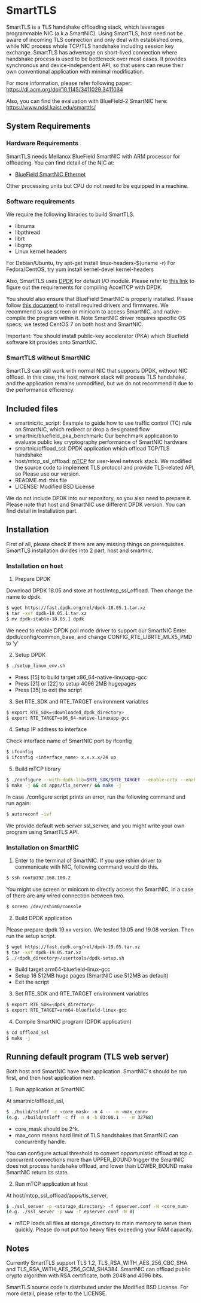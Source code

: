 # SmartTLS

SmartTLS is a TLS handshake offloading stack, which leverages programmable NIC (a.k.a SmartNIC). Using SmartTLS, host need not be aware of incoming TLS connection and only deal with established ones, while NIC process whole TCP/TLS handshake including session key exchange. SmartTLS has adventage on short-lived connection where handshake process is used to be bottleneck over most cases. It provides synchronous and device-independent API, so that users can reuse their own conventional application with minimal modification.

For more information, please refer following paper:
https://dl.acm.org/doi/10.1145/3411029.3411034

Also, you can find the evaluation with BlueField-2 SmartNIC here:
https://www.ndsl.kaist.edu/smarttls/

## System Requirements

### Hardware Requirements

SmartTLS needs Mellanox BlueField SmartNIC with ARM processor for offloading. You can find detail of the NIC at:

* [BlueField SmartNIC Ethernet](https://www.mellanox.com/products/BlueField-SmartNIC-Ethernet)

Other processing units but CPU do not need to be equipped in a machine.

### Software requirements

We require the following libraries to build SmartTLS.

* libnuma
* libpthread
* librt
* libgmp
* Linux kernel headers

For Debian/Ubuntu, try apt-get install linux-headers-$(uname -r)
For Fedora/CentOS, try yum install kernel-devel kernel-headers

Also, SmartTLS uses [DPDK](https://www.dpdk.org) for default I/O module. Please refer to [this link](https://doc.dpdk.org/guides/linux_gsg/sys_reqs.html) to figure out the requirements for compiling AccelTCP with DPDK.

You should also ensure that BlueField SmartNIC is properly installed. Please follow [this document](https://docs.mellanox.com/display/BlueFieldSWv25011176/SmartNIC+Operation) to install required drivers and firmwares. We recommend to use screen or minicom to access SmartNIC, and native-compile the program within it. Note SmartNIC driver requires specific OS specs; we tested CentOS 7 on both host and SmartNIC.

Important: You should install public-key accelerator (PKA) which Bluefield software kit provides onto SmartNIC.

### SmartTLS without SmartNIC

SmartTLS can still work with normal NIC that supports DPDK, without NIC offload. In this case, the host network stack will process TLS handshake, and the application remains unmodified, but we do not recommend it due to the performance efficiency.

## Included files

* smartnic/tc_script: Example to guide how to use traffic control (TC) rule on SmartNIC, which redirect or drop a designated flow
* smartnic/bluefield_pka_benchmark: Our benchmark application to evaluate public key cryptography performance of SmartNIC hardware
* smartnic/offload_ssl: DPDK application which offload TCP/TLS handshake
* host/mtcp_ssl_offload: [mTCP](https://github.com/mtcp-stack/mtcp) for user-level network stack. We modified the source code to implement TLS protocol and provide TLS-related API, so Please use our version.
* README.md: this file
* LICENSE: Modified BSD License

We do not include DPDK into our repository, so you also need to prepare it. Please note that host and SmartNIC use different DPDK version. You can find detail in Installation part.

## Installation

First of all, please check if there are any missing things on prerequisites. SmartTLS installation divides into 2 part, host and smartnic.

### Installation on host

1. Prepare DPDK

Download DPDK 18.05 and store at host/mtcp_ssl_offload. Then change the name to dpdk.

```bash
$ wget https://fast.dpdk.org/rel/dpdk-18.05.1.tar.xz
$ tar -xvf dpdk-18.05.1.tar.xz
$ mv dpdk-stable-18.05.1 dpdk
```

We need to enable DPDK poll mode driver to support our SmartNIC
Enter dpdk/config/common_base, and change CONFIG_RTE_LIBRTE_MLX5_PMD to 'y'

2. Setup DPDK

```bash
$ ./setup_linux_env.sh
```

- Press [15] to build target x86_64-native-linuxapp-gcc
- Press [21] or [22] to setup 4096 2MB hugepages
- Press [35] to exit the script

3. Set RTE_SDK and RTE_TARGET environment variables

```bash
$ export RTE_SDK=<downloaded_dpdk_directory>
$ export RTE_TARGET=x86_64-native-linuxapp-gcc
```

4. Setup IP address to interface

Check interface name of SmartNIC port by ifconfig

```bash
$ ifconfig
$ ifconfig <interface_name> x.x.x.x/24 up
```

5. Build mTCP library

```bash
$ ./configure --with-dpdk-lib=$RTE_SDK/$RTE_TARGET --enable-uctx --enable-bluefield
$ make -j && cd apps/tls_server/ && make -j
```

In case ./configure script prints an error, run the following command and run again:

```bash
$ autoreconf -ivf
```

We provide default web server ssl_server, and you might write your own program using SmartTLS API.

### Installation on SmartNIC

1. Enter to the terminal of SmartNIC. If you use rshim driver to communicate with NIC, following command would do this.

```bash
$ ssh root@192.168.100.2
``` 

You might use screen or minicom to directly access the SmartNIC, in a case of there are any wired connection between two.

```bash
$ screen /dev/rshim0/console
``` 

2. Build DPDK application

Please prepare dpdk 19.xx version. We tested 19.05 and 19.08 version. Then run the setup script.

```bash
$ wget https://fast.dpdk.org/rel/dpdk-19.05.tar.xz
$ tar -xvf dpdk-19.05.tar.xz
$ ./<dpdk_directory>/usertools/dpdk-setup.sh
```

- Build target arm64-bluefield-linux-gcc
- Setup 16 512MB huge pages (SmartNIC use 512MB as default)
- Exit the script

3. Set RTE_SDK and RTE_TARGET environment variables

```bash
$ export RTE_SDK=<dpdk_directory>
$ export RTE_TARGET=arm64-bluefield-linux-gcc
```

4. Compile SmartNIC program (DPDK application)

```bash
$ cd offload_ssl
$ make -j
```

## Running default program (TLS web server)

Both host and SmartNIC have their application. SmartNIC's should be run first, and then host application next.

1. Run application at SmartNIC

At smartnic/offload_ssl, 

```bash
$ ./build/ssloff -c <core_mask> -n 4 -- -m <max_conn>
(e.g. ./build/ssloff -c ff -n 4 -b 03:00.1 -- -m 32768)
```

- core_mask should be 2^k.
- max_conn means hard limit of TLS handshakes that SmartNIC can concurrently handle.

You can configure actual threshold to convert opportunistic offload at tcp.c. concurrent connections more than UPPER_BOUND trigger the SmartNIC does not process handshake offload, and lower than LOWER_BOUND make SmartNIC return its state.

2. Run mTCP application at host

At host/mtcp_ssl_offload/apps/tls_server,

```bash
$ ./ssl_server -p <storage_directory> -f epserver.conf -N <core_num>
(e.g. ./ssl_server -p www -f epserver.conf -N 8)
```

- mTCP loads all files at storage_directory to main memory to serve them quickly. Please do not put too heavy files exceeding your RAM capacity.

## Notes

Currently SmartTLS support TLS 1.2, TLS_RSA_WITH_AES_256_CBC_SHA and TLS_RSA_WITH_AES_256_GCM_SHA384. SmartNIC can offload public crypto algorithm with RSA certificate, both 2048 and 4096 bits.

SmartTLS source code is distributed under the Modified BSD License. For more detail, please refer to the LICENSE.
